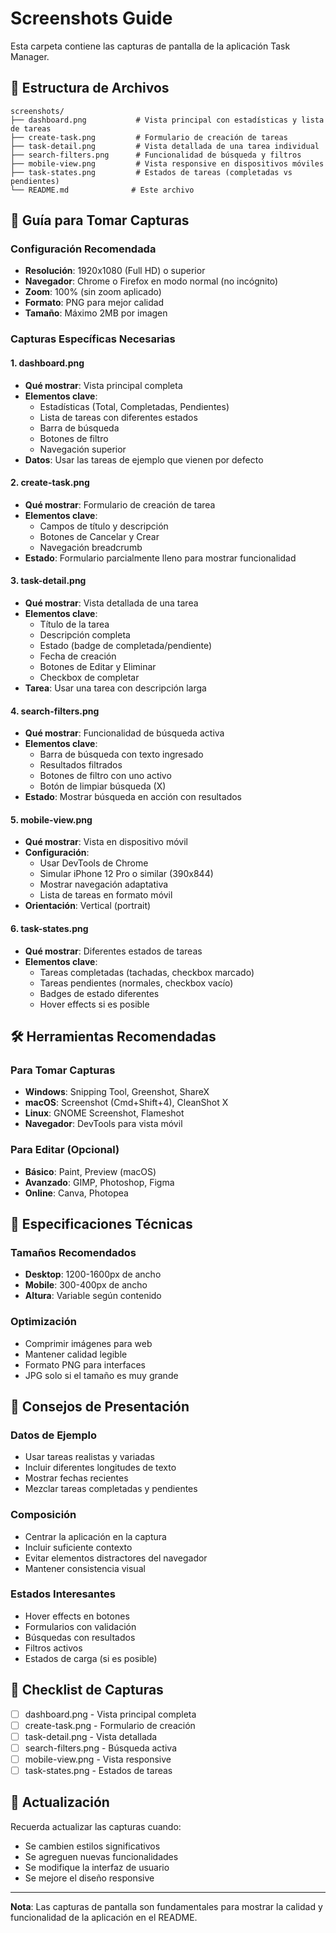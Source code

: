 # Screenshots Guide

Esta carpeta contiene las capturas de pantalla de la aplicación Task Manager.

## 📁 Estructura de Archivos

```
screenshots/
├── dashboard.png           # Vista principal con estadísticas y lista de tareas
├── create-task.png         # Formulario de creación de tareas
├── task-detail.png         # Vista detallada de una tarea individual
├── search-filters.png      # Funcionalidad de búsqueda y filtros
├── mobile-view.png         # Vista responsive en dispositivos móviles
├── task-states.png         # Estados de tareas (completadas vs pendientes)
└── README.md              # Este archivo
```

## 📸 Guía para Tomar Capturas

### Configuración Recomendada
- **Resolución**: 1920x1080 (Full HD) o superior
- **Navegador**: Chrome o Firefox en modo normal (no incógnito)
- **Zoom**: 100% (sin zoom aplicado)
- **Formato**: PNG para mejor calidad
- **Tamaño**: Máximo 2MB por imagen

### Capturas Específicas Necesarias

#### 1. dashboard.png
- **Qué mostrar**: Vista principal completa
- **Elementos clave**:
  - Estadísticas (Total, Completadas, Pendientes)
  - Lista de tareas con diferentes estados
  - Barra de búsqueda
  - Botones de filtro
  - Navegación superior
- **Datos**: Usar las tareas de ejemplo que vienen por defecto

#### 2. create-task.png
- **Qué mostrar**: Formulario de creación de tarea
- **Elementos clave**:
  - Campos de título y descripción
  - Botones de Cancelar y Crear
  - Navegación breadcrumb
- **Estado**: Formulario parcialmente lleno para mostrar funcionalidad

#### 3. task-detail.png
- **Qué mostrar**: Vista detallada de una tarea
- **Elementos clave**:
  - Título de la tarea
  - Descripción completa
  - Estado (badge de completada/pendiente)
  - Fecha de creación
  - Botones de Editar y Eliminar
  - Checkbox de completar
- **Tarea**: Usar una tarea con descripción larga

#### 4. search-filters.png
- **Qué mostrar**: Funcionalidad de búsqueda activa
- **Elementos clave**:
  - Barra de búsqueda con texto ingresado
  - Resultados filtrados
  - Botones de filtro con uno activo
  - Botón de limpiar búsqueda (X)
- **Estado**: Mostrar búsqueda en acción con resultados

#### 5. mobile-view.png
- **Qué mostrar**: Vista en dispositivo móvil
- **Configuración**:
  - Usar DevTools de Chrome
  - Simular iPhone 12 Pro o similar (390x844)
  - Mostrar navegación adaptativa
  - Lista de tareas en formato móvil
- **Orientación**: Vertical (portrait)

#### 6. task-states.png
- **Qué mostrar**: Diferentes estados de tareas
- **Elementos clave**:
  - Tareas completadas (tachadas, checkbox marcado)
  - Tareas pendientes (normales, checkbox vacío)
  - Badges de estado diferentes
  - Hover effects si es posible

## 🛠️ Herramientas Recomendadas

### Para Tomar Capturas
- **Windows**: Snipping Tool, Greenshot, ShareX
- **macOS**: Screenshot (Cmd+Shift+4), CleanShot X
- **Linux**: GNOME Screenshot, Flameshot
- **Navegador**: DevTools para vista móvil

### Para Editar (Opcional)
- **Básico**: Paint, Preview (macOS)
- **Avanzado**: GIMP, Photoshop, Figma
- **Online**: Canva, Photopea

## 📏 Especificaciones Técnicas

### Tamaños Recomendados
- **Desktop**: 1200-1600px de ancho
- **Mobile**: 300-400px de ancho
- **Altura**: Variable según contenido

### Optimización
- Comprimir imágenes para web
- Mantener calidad legible
- Formato PNG para interfaces
- JPG solo si el tamaño es muy grande

## 🎨 Consejos de Presentación

### Datos de Ejemplo
- Usar tareas realistas y variadas
- Incluir diferentes longitudes de texto
- Mostrar fechas recientes
- Mezclar tareas completadas y pendientes

### Composición
- Centrar la aplicación en la captura
- Incluir suficiente contexto
- Evitar elementos distractores del navegador
- Mantener consistencia visual

### Estados Interesantes
- Hover effects en botones
- Formularios con validación
- Búsquedas con resultados
- Filtros activos
- Estados de carga (si es posible)

## 📝 Checklist de Capturas

- [ ] dashboard.png - Vista principal completa
- [ ] create-task.png - Formulario de creación
- [ ] task-detail.png - Vista detallada
- [ ] search-filters.png - Búsqueda activa
- [ ] mobile-view.png - Vista responsive
- [ ] task-states.png - Estados de tareas

## 🔄 Actualización

Recuerda actualizar las capturas cuando:
- Se cambien estilos significativos
- Se agreguen nuevas funcionalidades
- Se modifique la interfaz de usuario
- Se mejore el diseño responsive

---

**Nota**: Las capturas de pantalla son fundamentales para mostrar la calidad y funcionalidad de la aplicación en el README.
